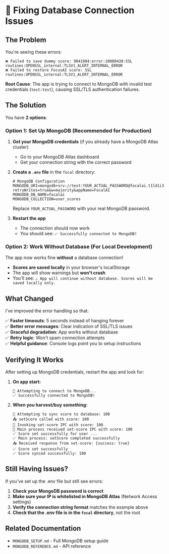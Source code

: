 # 🔧 Fixing Database Connection Issues

## The Problem

You're seeing these errors:

```
❌ Failed to save dummy score: 9041984:error:10000438:SSL routines:OPENSSL_internal:TLSV1_ALERT_INTERNAL_ERROR
❌ Failed to restore FocusAI score: SSL routines:OPENSSL_internal:TLSV1_ALERT_INTERNAL_ERROR
```

**Root Cause**: The app is trying to connect to MongoDB with invalid test credentials (`test:test`), causing SSL/TLS authentication failures.

## The Solution

You have **2 options**:

### Option 1: Set Up MongoDB (Recommended for Production)

1. **Get your MongoDB credentials** (if you already have a MongoDB Atlas cluster)

    - Go to your MongoDB Atlas dashboard
    - Get your connection string with the correct password

2. **Create a `.env` file** in the `focal` directory:

    ```env
    # MongoDB Configuration
    MONGODB_URI=mongodb+srv://test:YOUR_ACTUAL_PASSWORD@focalai.t1ld1i3.mongodb.net/?retryWrites=true&w=majority&appName=FocalAI
    MONGODB_DB_NAME=focalai
    MONGODB_COLLECTION=user_scores
    ```

    Replace `YOUR_ACTUAL_PASSWORD` with your real MongoDB password.

3. **Restart the app**
    - The connection should now work
    - You should see: `✅ Successfully connected to MongoDB!`

### Option 2: Work Without Database (For Local Development)

The app now works fine **without** a database connection!

-   **Scores are saved locally** in your browser's localStorage
-   The app will show warnings but **won't crash**
-   You'll see: `⚠️ App will continue without database. Scores will be saved locally only.`

## What Changed

I've improved the error handling so that:

✅ **Faster timeouts**: 5 seconds instead of hanging forever  
✅ **Better error messages**: Clear indication of SSL/TLS issues  
✅ **Graceful degradation**: App works without database  
✅ **Retry logic**: Won't spam connection attempts  
✅ **Helpful guidance**: Console logs point you to setup instructions

## Verifying It Works

After setting up MongoDB credentials, restart the app and look for:

1. **On app start:**

    ```
    🔌 Attempting to connect to MongoDB...
    ✅ Successfully connected to MongoDB!
    ```

2. **When you harvest/buy something:**
    ```
    🔄 Attempting to sync score to database: 100
    📤 setScore called with score: 100
    📡 Invoking set-score IPC with score: 100
    📨 Main process received set-score IPC with score: 100
    ✅ Score set successfully for user ...
    ✅ Main process: setScore completed successfully
    📥 Received response from set-score: {success: true}
    ✅ Score set successfully
    ✅ Score synced successfully: 100
    ```

## Still Having Issues?

If you've set up the .env file but still see errors:

1. **Check your MongoDB password is correct**
2. **Make sure your IP is whitelisted in MongoDB Atlas** (Network Access settings)
3. **Verify the connection string format** matches the example above
4. **Check that the .env file is in the `focal` directory**, not the root

## Related Documentation

-   `MONGODB_SETUP.md` - Full MongoDB setup guide
-   `MONGODB_REFERENCE.md` - API reference
